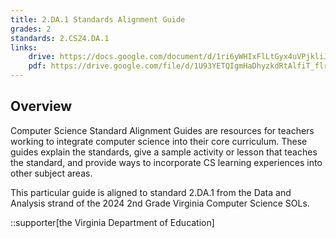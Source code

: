 ```yaml
---
title: 2.DA.1 Standards Alignment Guide
grades: 2
standards: 2.CS24.DA.1
links:
    drive: https://docs.google.com/document/d/1ri6yWHIxFlLtGyx4uVPjkliJncxH8ENvb4R0y_PM6JI/edit?usp=drive_link
    pdf: https://drive.google.com/file/d/1U93YETQIgmHaDhyzkdRtAlfiT_flrtD1/view?usp=drive_link
---
```


## Overview

Computer Science Standard Alignment Guides are resources for teachers working to integrate computer science into their core curriculum. These guides explain the standards, give a sample activity or lesson that teaches the standard, and provide ways to incorporate CS learning experiences into other subject areas. 

This particular guide is aligned to standard 2.DA.1 from the Data and Analysis strand of the 2024 2nd Grade Virginia Computer Science SOLs.

::supporter[the Virginia Department of Education]